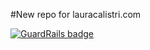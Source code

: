 #New repo for lauracalistri.com

[![GuardRails badge](https://badges.production.guardrails.io/bennythejudge/lauracalistri.com.svg)](https://www.guardrails.io)